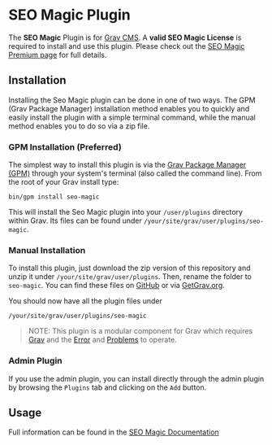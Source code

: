 # SEO Magic Plugin

The **SEO Magic** Plugin is for [Grav CMS](http://github.com/getgrav/grav). A **valid SEO Magic License** is required to install and use this plugin.  Please check out the [SEO Magic Premium page](https://getgrav.org/premium/seo-magic) for full details.

## Installation

Installing the Seo Magic plugin can be done in one of two ways. The GPM (Grav Package Manager) installation method enables you to quickly and easily install the plugin with a simple terminal command, while the manual method enables you to do so via a zip file.

### GPM Installation (Preferred)

The simplest way to install this plugin is via the [Grav Package Manager (GPM)](http://learn.getgrav.org/advanced/grav-gpm) through your system's terminal (also called the command line).  From the root of your Grav install type:

    bin/gpm install seo-magic

This will install the Seo Magic plugin into your `/user/plugins` directory within Grav. Its files can be found under `/your/site/grav/user/plugins/seo-magic`.

### Manual Installation

To install this plugin, just download the zip version of this repository and unzip it under `/your/site/grav/user/plugins`. Then, rename the folder to `seo-magic`. You can find these files on [GitHub](https://github.com/trilbymedia/grav-plugin-seo-magic) or via [GetGrav.org](http://getgrav.org/downloads/plugins#extras).

You should now have all the plugin files under

    /your/site/grav/user/plugins/seo-magic
	
> NOTE: This plugin is a modular component for Grav which requires [Grav](http://github.com/getgrav/grav) and the [Error](https://github.com/getgrav/grav-plugin-error) and [Problems](https://github.com/getgrav/grav-plugin-problems) to operate.

### Admin Plugin

If you use the admin plugin, you can install directly through the admin plugin by browsing the `Plugins` tab and clicking on the `Add` button.

## Usage

Full information can be found in the [SEO Magic Documentation](https://getgrav.org/premium/seo-magic/docs)



